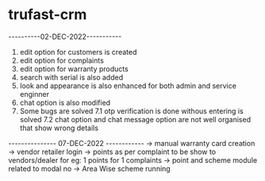 # trufast-crm

----------02-DEC-2022-----------

1. edit option for customers is created
2. edit option for complaints
3. edit option for warranty products
4. search with serial is also added
5. look and appearance is also enhanced for both admin and service enginner
6. chat option is also modified
7. Some bugs are solved
   7.1 otp verification is done withous entering is solved
   7.2 chat option and chat message option are not well organised that show wrong details

--------------- 07-DEC-2022 ------------
-> manual warranty card creation
-> vendor retailer login
-> points as per complaint to be show to vendors/dealer for eg: 1 points for 1 complaints
-> point and scheme module related to modal no
-> Area Wise scheme running
